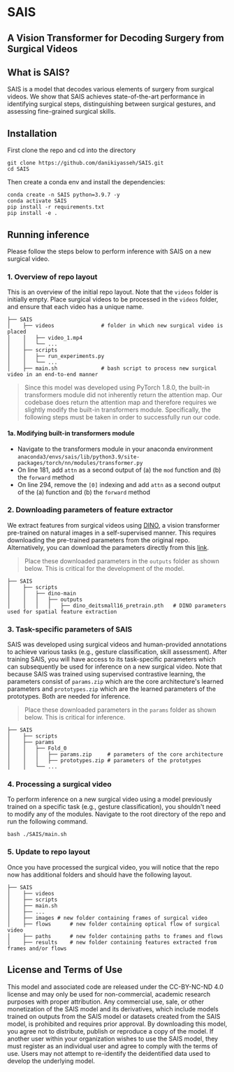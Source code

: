 # SAIS
## A Vision Transformer for Decoding Surgery from Surgical Videos

## What is SAIS?
SAIS is a model that decodes various elements of surgery from surgical videos. We show that SAIS achieves state-of-the-art performance in identifying surgical steps, distinguishing between surgical gestures, and assessing fine-grained surgical skills.

## Installation
First clone the repo and cd into the directory
```shell
git clone https://github.com/danikiyasseh/SAIS.git
cd SAIS
```
Then create a conda env and install the dependencies:
```shell
conda create -n SAIS python=3.9.7 -y
conda activate SAIS
pip install -r requirements.txt
pip install -e .
```

## Running inference
Please follow the steps below to perform inference with SAIS on a new surgical video.

### 1. Overview of repo layout
This is an overview of the initial repo layout. Note that the `videos` folder is initially empty. Place surgical videos to be processed in the `videos` folder, and ensure that each video has a unique name.

```
├── SAIS                      
│    ├── videos               # folder in which new surgical video is placed
│    │   ├── video_1.mp4                   
│    │   └── ...   
│    ├── scripts             
│    │   ├── run_experiments.py                   
│    │   └── ...   
│    ├── main.sh              # bash script to process new surgical video in an end-to-end manner
```

> Since this model was developed using PyTorch 1.8.0, the built-in transformers module did not inherently return the attention map. Our codebase does return the attention map and therefore requires we slightly modify the built-in transformers module. Specifically, the following steps must be taken in order to successfully run our code. 

#### 1a. Modifying built-in transformers module
- Navigate to the transformers module in your anaconda environment `anaconda3/envs/sais/lib/python3.9/site-packages/torch/nn/modules/transformer.py`
- On line 181, add `attn` as a second output of (a) the `mod` function and (b) the `forward` method
- On line 294, remove the `[0]` indexing and add `attn` as a second output of the (a) function and (b) the `forward` method

### 2. Downloading parameters of feature extractor
We extract features from surgical videos using [DINO](https://github.com/facebookresearch/dino/tree/main), a vision transformer pre-trained on natural images in a self-supervised manner. This requires downloading the pre-trained parameters from the original repo. Alternatively, you can download the parameters directly from this [link](https://dl.fbaipublicfiles.com/dino/dino_deitsmall16_pretrain/dino_deitsmall16_pretrain.pth).

> Place these downloaded parameters in the `outputs` folder as shown below. This is critical for the development of the model.

```
├── SAIS                      
│    ├── scripts             
│    │   ├── dino-main                  
│    │   │   ├── outputs
│    │   │   │   ├── dino_deitsmall16_pretrain.pth   # DINO parameters used for spatial feature extraction
```

### 3. Task-specific parameters of SAIS
SAIS was developed using surgical videos and human-provided annotations to achieve various tasks (e.g., gesture classification, skill assessment). After training SAIS, you will have access to its task-specific parameters which can subsequently be used for inference on a new surgical video. Note that because SAIS was trained using supervised contrastive learning, the parameters consist of `params.zip` which are the core architecture's learned parameters and `prototypes.zip` which are the learned parameters of the prototypes. Both are needed for inference.

> Place these downloaded parameters in the `params` folder as shown below. This is critical for inference. 

```
├── SAIS        
│    ├── scripts                           
│    ├── params             
│    │   ├── Fold_0                  
│    │   │   ├── params.zip		# parameters of the core architecture
│    │   │   ├── prototypes.zip	# parameters of the prototypes
│    │   └── ...   

```

### 4. Processing a surgical video
To perform inference on a new surgical video using a model previously trained on a specific task (e.g., gesture classification), you shouldn't need to modify any of the modules. Navigate to the root directory of the repo and run the following command.
```shell
bash ./SAIS/main.sh
```

### 5. Update to repo layout
Once you have processed the surgical video, you will notice that the repo now has additional folders and should have the following layout.
```
├── SAIS                      
│    ├── videos               
│    ├── scripts               
│    ├── main.sh
│    ├── ...   
│    ├── images	# new folder containing frames of surgical video
│    ├── flows		# new folder containing optical flow of surgical video
│    ├── paths		# new folder containing paths to frames and flows
│    ├── results	# new folder containing features extracted from frames and/or flows

```

## License and Terms of Use
This model and associated code are released under the CC-BY-NC-ND 4.0 license and may only be used for non-commercial, academic research purposes with proper attribution. Any commercial use, sale, or other monetization of the SAIS model and its derivatives, which include models trained on outputs from the SAIS model or datasets created from the SAIS model, is prohibited and requires prior approval. By downloading this model, you agree not to distribute, publish or reproduce a copy of the model. If another user within your organization wishes to use the SAIS model, they must register as an individual user and agree to comply with the terms of use. Users may not attempt to re-identify the deidentified data used to develop the underlying model.

